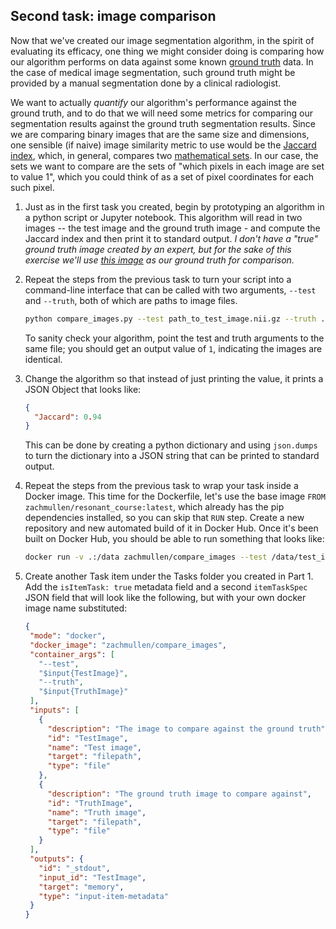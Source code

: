 ## Second task: image comparison

Now that we've created our image segmentation algorithm, in the spirit of evaluating its efficacy, one thing we might consider doing
is comparing how our algorithm performs on data against some known [ground truth](https://en.wikipedia.org/wiki/Ground_truth) data.
In the case of medical image segmentation, such ground truth might be provided by a manual segmentation done by a clinical radiologist.

We want to actually *quantify* our algorithm's performance against the ground truth, and to do that we will need some metrics for
comparing our segmentation results against the ground truth segmentation results. Since we are comparing binary images that are the
same size and dimensions, one sensible (if naive) image similarity metric to use would be the [Jaccard index](https://en.wikipedia.org/wiki/Jaccard_index),
which, in general, compares two [mathematical sets](https://en.wikipedia.org/wiki/Set_(mathematics)). In our case, the sets we want to
compare are the sets of "which pixels in each image are set to value 1", which you could think of as a set of pixel coordinates for
each such pixel.

1. Just as in the first task you created, begin by prototyping an algorithm in a python script or Jupyter notebook. This algorithm
   will read in two images -- the test image and the ground truth image - and compute the Jaccard index and then print it to
   standard output. *I don't have a "true" ground truth image created by an expert, but for the sake of this exercise we'll use
   [this image](http://34.229.214.79/#item/596653014d2d8d0db53d35e0) as our ground truth for comparison.*
   
1. Repeat the steps from the previous task to turn your script into a command-line interface that can be called with two arguments,
   `--test` and `--truth`, both of which are paths to image files.
   
   ```bash
   python compare_images.py --test path_to_test_image.nii.gz --truth ./segmentation_ground_truth.nii.gz
   ```
   
   To sanity check your algorithm, point the test and truth arguments to the same file; you should get an output value of `1`,
   indicating the images are identical.

1. Change the algorithm so that instead of just printing the value, it prints a JSON Object that looks like:

   ```json
   {
     "Jaccard": 0.94
   }
   ```
   
   This can be done by creating a python dictionary and using `json.dumps` to turn the dictionary into a JSON string that
   can be printed to standard output.

1. Repeat the steps from the previous task to wrap your task inside a Docker image. This time for the Dockerfile, let's use the
   base image `FROM zachmullen/resonant_course:latest`, which already has the pip dependencies installed, so you can skip that `RUN`
   step. Create a new repository and new automated build of it in Docker Hub. Once it's been built on Docker Hub, you should
   be able to run something that looks like:
   
   ```bash
   docker run -v .:/data zachmullen/compare_images --test /data/test_image.nii.gz --truth /data/segmentation_ground_truth.nii.gz
   ```

1. Create another Task item under the Tasks folder you created in Part 1. Add the `isItemTask: true` metadata field and a second
  `itemTaskSpec` JSON field that will look like the following, but with your own docker image name substituted:
  
   ```json
   {
    "mode": "docker",
    "docker_image": "zachmullen/compare_images",
    "container_args": [
      "--test",
      "$input{TestImage}",
      "--truth",
      "$input{TruthImage}"
    ],
    "inputs": [
      {
        "description": "The image to compare against the ground truth",
        "id": "TestImage",
        "name": "Test image",
        "target": "filepath",
        "type": "file"
      },
      {
        "description": "The ground truth image to compare against",
        "id": "TruthImage",
        "name": "Truth image",
        "target": "filepath",
        "type": "file"
      }
    ],
    "outputs": {
      "id": "_stdout",
      "input_id": "TestImage",
      "target": "memory",
      "type": "input-item-metadata"
    }
   }
   ```
   

